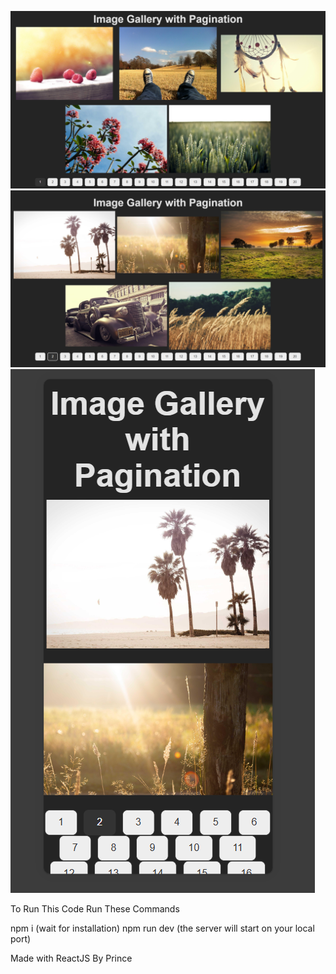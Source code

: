 ![image 1](https://github.com/PrinceDhamecha/GalleryWIthPages/blob/main/images%20preview/Screenshot%20(3052).png?raw=true)
![](https://github.com/PrinceDhamecha/GalleryWIthPages/blob/main/images%20preview/Screenshot%20(3053).png?raw=true)
![](https://github.com/PrinceDhamecha/GalleryWIthPages/blob/main/images%20preview/Screenshot%202024-09-18%20140543.png?raw=true)

To Run This Code Run These Commands

npm i
(wait for installation)
npm run dev
(the server will start on your local port)

Made with ReactJS By Prince
